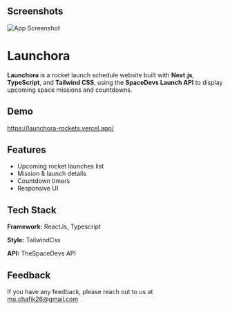 

## Screenshots

![App Screenshot](https://raw.githubusercontent.com/mohamed-chafik/Launchora/refs/heads/master/public/webpage.png)


# Launchora

**Launchora** is a rocket launch schedule website built with **Next.js**, **TypeScript**, and **Tailwind CSS**, using the **SpaceDevs Launch API** to display upcoming space missions and countdowns.


## Demo

https://launchora-rockets.vercel.app/


## Features

- Upcoming rocket launches list
- Mission & launch details
- Countdown timers
- Responsive UI


## Tech Stack

**Framework:** ReactJs, Typescript

**Style:** TailwindCss

**API:** TheSpaceDevs API


## Feedback

If you have any feedback, please reach out to us at mo.chafik26@gmail.com


